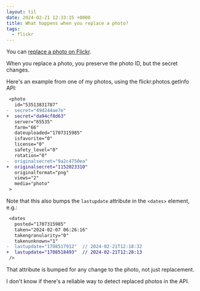 ```yaml
---
layout: til
date: 2024-02-21 12:33:15 +0000
title: What happens when you replace a photo?
tags:
  - flickr
---
```

You can [replace a photo on Flickr][replace].

When you replace a photo, you preserve the photo ID, but the secret changes.

Here's an example from one of my photos, using the flickr.photos.getInfo API:

```diff
 <photo
   id="53513831787"
-  secret="49d244ae7e"
+  secret="da94cf8d63"
   server="65535"
   farm="66"
   dateuploaded="1707315985"
   isfavorite="0"
   license="0"
   safety_level="0"
   rotation="0"
-  originalsecret="9a2c4750ea"
+  originalsecret="1152023310"
   originalformat="png"
   views="2"
   media="photo"
 >
```

Note that this also bumps the `lastupdate` attribute in the `<dates>` element, e.g.:
  
```diff
 <dates
   posted="1707315985"
   taken="2024-02-07 06:26:16"
   takengranularity="0"
   takenunknown="1"
-  lastupdate="1708517912"  // 2024-02-21T12:18:32
+  lastupdate="1708518493"  // 2024-02-21T12:28:13
 />
```

That attribute is bumped for any change to the photo, not just replacement.

I don't know if there's a reliable way to detect replaced photos in the API.

[replace]: https://www.flickrhelp.com/hc/en-us/articles/4404058489108-Replace-a-photo-in-Flickr#:~:text=Click%20on%20your%20photo%20to,Choose%20your%20replacement%20image.
